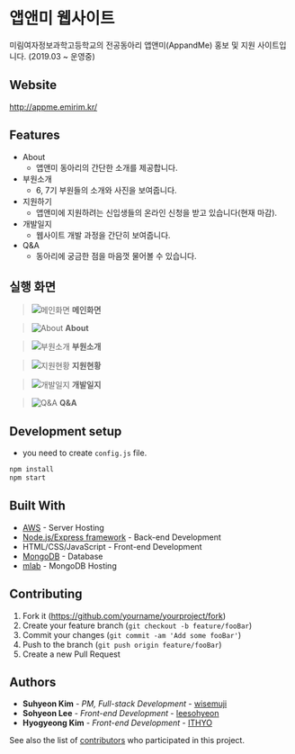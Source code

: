 # 앱앤미 웹사이트

미림여자정보과학고등학교의 전공동아리 앱앤미(AppandMe) 홍보 및 지원 사이트입니다. (2019.03 ~ 운영중)

## Website

http://appme.emirim.kr/

## Features

* About
    * 앱앤미 동아리의 간단한 소개를 제공합니다.
* 부원소개
    * 6, 7기 부원들의 소개와 사진을 보여줍니다.
* 지원하기
    * 앱앤미에 지원하려는 신입생들의 온라인 신청을 받고 있습니다(현재 마감). 
* 개발일지
    * 웹사이트 개발 과정을 간단히 보여줍니다.
* Q&A
    * 동아리에 궁금한 점을 마음껏 물어볼 수 있습니다.

## 실행 화면

> ![메인화면](https://user-images.githubusercontent.com/32327475/57664695-3620b180-7634-11e9-86f7-d76ebe95d1e3.png)
**메인화면**

> ![About](https://user-images.githubusercontent.com/32327475/57664707-40db4680-7634-11e9-877e-e25eec997b6d.png)
**About**

> ![부원소개](https://user-images.githubusercontent.com/32327475/57664728-56507080-7634-11e9-85bd-0cc3faf8149b.png)
**부원소개**

> ![지원현황](https://user-images.githubusercontent.com/32327475/57664752-68321380-7634-11e9-98c3-65c1276cb555.png)
**지원현황**

> ![개발일지](https://user-images.githubusercontent.com/32327475/57664781-77b15c80-7634-11e9-86b6-069aba9822f8.png)
**개발일지**

> ![Q&A](https://user-images.githubusercontent.com/32327475/57664798-81d35b00-7634-11e9-8c1f-b4367093feec.png)
**Q&A**


## Development setup

* you need to create `config.js` file.

```sh
npm install
npm start
```

## Built With

* [AWS](https://aws.amazon.com/ko/) - Server Hosting
* [Node.js/Express framework](https://expressjs.com/ko/) - Back-end Development
* HTML/CSS/JavaScript - Front-end Development
* [MongoDB](https://www.mongodb.com/) - Database
* [mlab](https://mlab.com/) - MongoDB Hosting

## Contributing

1. Fork it (<https://github.com/yourname/yourproject/fork>)
2. Create your feature branch (`git checkout -b feature/fooBar`)
3. Commit your changes (`git commit -am 'Add some fooBar'`)
4. Push to the branch (`git push origin feature/fooBar`)
5. Create a new Pull Request

## Authors

* **Suhyeon Kim** - *PM, Full-stack Development* - [wisemuji](https://github.com/wisemuji)
* **Sohyeon Lee** - *Front-end Development* - [leesohyeon](https://github.com/leesohyeon)
* **Hyogyeong Kim** - *Front-end Development* - [ITHYO](https://github.com/ITHYO)

See also the list of [contributors](https://github.com/orgs/app-and-me/people) who participated in this project.

